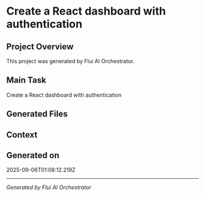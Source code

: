 # Create a React dashboard with authentication

## Project Overview
This project was generated by Flui AI Orchestrator.

## Main Task
Create a React dashboard with authentication

## Generated Files


## Context


## Generated on
2025-09-06T01:08:12.219Z

---
*Generated by Flui AI Orchestrator*
